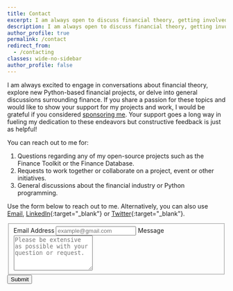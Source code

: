 ```yaml
---
title: Contact
excerpt: I am always open to discuss financial theory, getting involved in new financial (Python) projects or general discussions. If you are interested in supporting my projects and work, consider buying me a coffee. You can reach out to me or support me via the following channels.
description: I am always open to discuss financial theory, getting involved in new financial (Python) projects or general discussions. If you are interested in supporting my projects and work, consider buying me a coffee. You can reach out to me or support me via the following channels.
author_profile: true
permalink: /contact
redirect_from:
  - /contacting
classes: wide-no-sidebar
author_profile: false
---
```


I am always excited to engage in conversations about financial theory, explore new Python-based financial projects, or delve into general discussions surrounding finance. If you share a passion for these topics and would like to show your support for my projects and work, I would be grateful if you considered [sponsoring me](https://github.com/sponsors/JerBouma). Your support goes a long way in fueling my dedication to these endeavors but constructive feedback is just as helpful!

You can reach out to me for:

1. Questions regarding any of my open-source projects such as the Finance Toolkit or the Finance Database.
2. Requests to work together or collaborate on a project, event or other initiatives.
3. General discussions about the financial industry or Python programming.

Use the form below to reach out to me. Alternatively, you can also use [Email](mailto:jer.bouma@gmail.com), [LinkedIn](https://www.linkedin.com/in/boumajeroen/){:target="_blank"} or [Twitter](https://twitter.com/JerBouma){:target="_blank"}.

<form id="fs-frm" name="simple-contact-form" accept-charset="utf-8" action="https://formspree.io/f/xdovvgey" method="POST">
  <fieldset id="fs-frm-inputs">
    <label for="email-address">Email Address</label>
    <input type="email" name="_replyto" id="email-address" placeholder="example@gmail.com" required="">
    <label for="message">Message</label>
    <textarea rows="5" name="message" id="message" placeholder="Please be extensive as possible with your question or request." required=""></textarea>
    <input type="hidden" name="_subject" id="email-subject" value="Contact Form Submission">
  </fieldset>
  <input type="submit" value="Submit">
</form>
